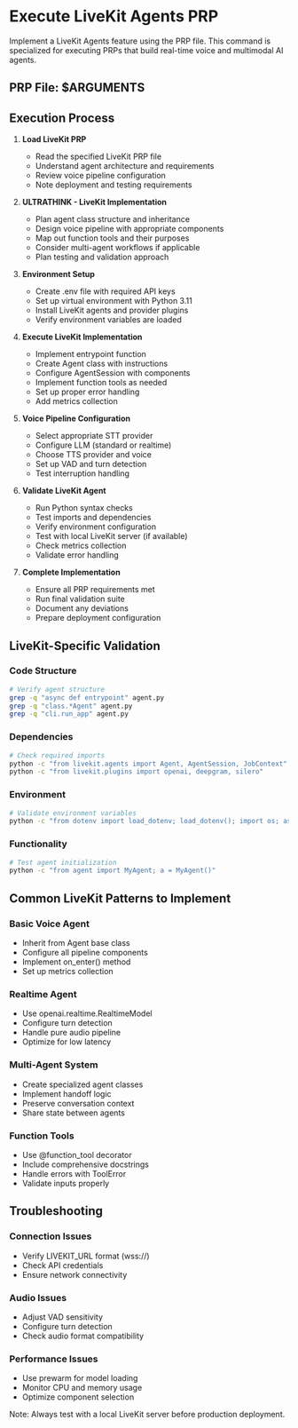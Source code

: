 # Execute LiveKit Agents PRP

Implement a LiveKit Agents feature using the PRP file. This command is specialized for executing PRPs that build real-time voice and multimodal AI agents.

## PRP File: $ARGUMENTS

## Execution Process

1. **Load LiveKit PRP**
   - Read the specified LiveKit PRP file
   - Understand agent architecture and requirements
   - Review voice pipeline configuration
   - Note deployment and testing requirements

2. **ULTRATHINK - LiveKit Implementation**
   - Plan agent class structure and inheritance
   - Design voice pipeline with appropriate components
   - Map out function tools and their purposes
   - Consider multi-agent workflows if applicable
   - Plan testing and validation approach

3. **Environment Setup**
   - Create .env file with required API keys
   - Set up virtual environment with Python 3.11
   - Install LiveKit agents and provider plugins
   - Verify environment variables are loaded

4. **Execute LiveKit Implementation**
   - Implement entrypoint function
   - Create Agent class with instructions
   - Configure AgentSession with components
   - Implement function tools as needed
   - Set up proper error handling
   - Add metrics collection

5. **Voice Pipeline Configuration**
   - Select appropriate STT provider
   - Configure LLM (standard or realtime)
   - Choose TTS provider and voice
   - Set up VAD and turn detection
   - Test interruption handling

6. **Validate LiveKit Agent**
   - Run Python syntax checks
   - Test imports and dependencies
   - Verify environment configuration
   - Test with local LiveKit server (if available)
   - Check metrics collection
   - Validate error handling

7. **Complete Implementation**
   - Ensure all PRP requirements met
   - Run final validation suite
   - Document any deviations
   - Prepare deployment configuration

## LiveKit-Specific Validation

### Code Structure
```bash
# Verify agent structure
grep -q "async def entrypoint" agent.py
grep -q "class.*Agent" agent.py
grep -q "cli.run_app" agent.py
```

### Dependencies
```bash
# Check required imports
python -c "from livekit.agents import Agent, AgentSession, JobContext"
python -c "from livekit.plugins import openai, deepgram, silero"
```

### Environment
```bash
# Validate environment variables
python -c "from dotenv import load_dotenv; load_dotenv(); import os; assert os.getenv('LIVEKIT_URL')"
```

### Functionality
```bash
# Test agent initialization
python -c "from agent import MyAgent; a = MyAgent()"
```

## Common LiveKit Patterns to Implement

### Basic Voice Agent
- Inherit from Agent base class
- Configure all pipeline components
- Implement on_enter() method
- Set up metrics collection

### Realtime Agent
- Use openai.realtime.RealtimeModel
- Configure turn detection
- Handle pure audio pipeline
- Optimize for low latency

### Multi-Agent System
- Create specialized agent classes
- Implement handoff logic
- Preserve conversation context
- Share state between agents

### Function Tools
- Use @function_tool decorator
- Include comprehensive docstrings
- Handle errors with ToolError
- Validate inputs properly

## Troubleshooting

### Connection Issues
- Verify LIVEKIT_URL format (wss://)
- Check API credentials
- Ensure network connectivity

### Audio Issues
- Adjust VAD sensitivity
- Configure turn detection
- Check audio format compatibility

### Performance Issues
- Use prewarm for model loading
- Monitor CPU and memory usage
- Optimize component selection

Note: Always test with a local LiveKit server before production deployment.